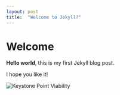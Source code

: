 ```yaml
---
layout: post
title:  "Welcome to Jekyll?"
---
```


# Welcome

**Hello world**, this is my first Jekyll blog post.

I hope you like it!

![Keystone Point Viability](/assets/pointEffectivness/Keystone_Destroyer.png)
